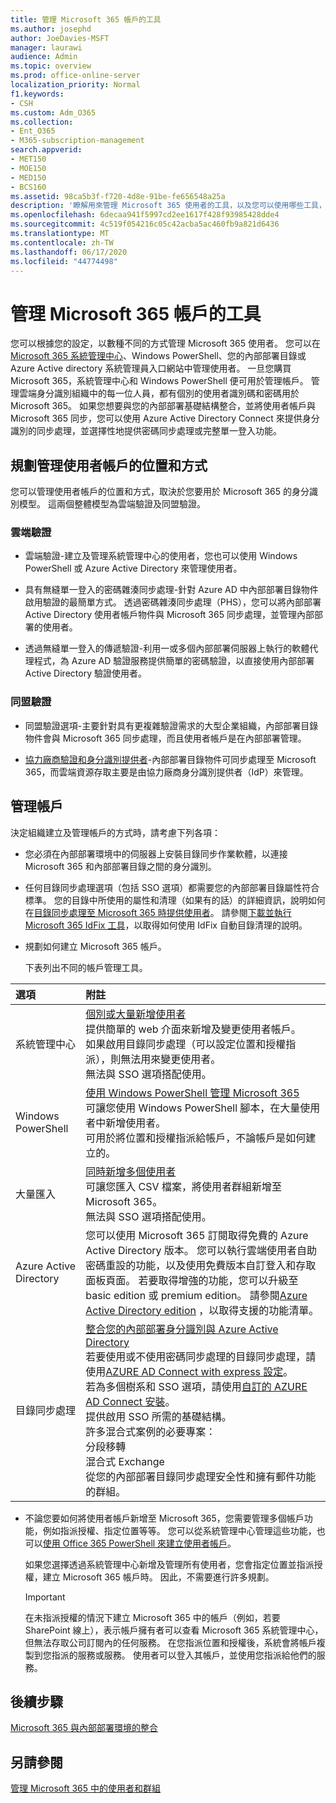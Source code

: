 ```yaml
---
title: 管理 Microsoft 365 帳戶的工具
ms.author: josephd
author: JoeDavies-MSFT
manager: laurawi
audience: Admin
ms.topic: overview
ms.prod: office-online-server
localization_priority: Normal
f1.keywords:
- CSH
ms.custom: Adm_O365
ms.collection:
- Ent_O365
- M365-subscription-management
search.appverid:
- MET150
- MOE150
- MED150
- BCS160
ms.assetid: 98ca5b3f-f720-4d8e-91be-fe656548a25a
description: '瞭解用來管理 Microsoft 365 使用者的工具，以及您可以使用哪些工具，取決於您管理使用者身分識別的方式。 '
ms.openlocfilehash: 6decaa941f5997cd2ee1617f428f93985428dde4
ms.sourcegitcommit: 4c519f054216c05c42acba5ac460fb9a821d6436
ms.translationtype: MT
ms.contentlocale: zh-TW
ms.lasthandoff: 06/17/2020
ms.locfileid: "44774498"
---
```

# <a name="tools-to-manage-microsoft-365-accounts"></a>管理 Microsoft 365 帳戶的工具

您可以根據您的設定，以數種不同的方式管理 Microsoft 365 使用者。 您可以在[Microsoft 365 系統管理中心](https://admin.microsoft.com)、Windows PowerShell、您的內部部署目錄或 Azure Active directory 系統管理員入口網站中管理使用者。 一旦您購買 Microsoft 365，系統管理中心和 Windows PowerShell 便可用於管理帳戶。 管理雲端身分識別組織中的每一位人員，都有個別的使用者識別碼和密碼用於 Microsoft 365。 如果您想要與您的內部部署基礎結構整合，並將使用者帳戶與 Microsoft 365 同步，您可以使用 Azure Active Directory Connect 來提供身分識別的同步處理，並選擇性地提供密碼同步處理或完整單一登入功能。
  
## <a name="plan-for-where-and-how-you-will-manage-your-user-accounts"></a>規劃管理使用者帳戶的位置和方式

您可以管理使用者帳戶的位置和方式，取決於您要用於 Microsoft 365 的身分識別模型。 這兩個整體模型為雲端驗證及同盟驗證。
  
### <a name="cloud-authentication"></a>雲端驗證

- 雲端驗證-建立及管理系統管理中心的使用者，您也可以使用 Windows PowerShell 或 Azure Active Directory 來管理使用者。 
    
- 具有無縫單一登入的密碼雜湊同步處理-針對 Azure AD 中內部部署目錄物件啟用驗證的最簡單方式。 透過密碼雜湊同步處理（PHS），您可以將內部部署 Active Directory 使用者帳戶物件與 Microsoft 365 同步處理，並管理內部部署的使用者。 
    
- 透過無縫單一登入的傳遞驗證-利用一或多個內部部署伺服器上執行的軟體代理程式，為 Azure AD 驗證服務提供簡單的密碼驗證，以直接使用內部部署 Active Directory 驗證使用者。 
    
### <a name="federated-authentication"></a>同盟驗證

- 同盟驗證選項-主要針對具有更複雜驗證需求的大型企業組織，內部部署目錄物件會與 Microsoft 365 同步處理，而且使用者帳戶是在內部部署管理。 
    
- [協力廠商驗證和身分識別提供者](about-office-365-identity.md)-內部部署目錄物件可同步處理至 Microsoft 365，而雲端資源存取主要是由協力廠商身分識別提供者（IdP）來管理。 
    
## <a name="managing-accounts"></a>管理帳戶

決定組織建立及管理帳戶的方式時，請考慮下列各項：
  
- 您必須在內部部署環境中的伺服器上安裝目錄同步作業軟體，以連接 Microsoft 365 和內部部署目錄之間的身分識別。
    
- 任何目錄同步處理選項（包括 SSO 選項）都需要您的內部部署目錄屬性符合標準。 您的目錄中所使用的屬性和清理（如果有的話）的詳細資訊，說明如何在[目錄同步處理至 Microsoft 365 時提供使用者](prepare-for-directory-synchronization.md)。 請參閱[下載並執行 Microsoft 365 IdFix 工具](install-and-run-idfix.md)，以取得如何使用 IdFix 自動目錄清理的說明。 
    
- 規劃如何建立 Microsoft 365 帳戶。
    
    下表列出不同的帳戶管理工具。
    
|**選項**|**附註**|
|:-----|:-----|
|系統管理中心  <br/> |[個別或大量新增使用者](https://docs.microsoft.com/microsoft-365/admin/add-users/add-users) <br/>  提供簡單的 web 介面來新增及變更使用者帳戶。  <br/>  如果啟用目錄同步處理（可以設定位置和授權指派），則無法用來變更使用者。  <br/>  無法與 SSO 選項搭配使用。  <br/> |
|Windows PowerShell  <br/> |[使用 Windows PowerShell 管理 Microsoft 365](https://go.microsoft.com/fwlink/p/?LinkId=698471) <br/>  可讓您使用 Windows PowerShell 腳本，在大量使用者中新增使用者。  <br/>  可用於將位置和授權指派給帳戶，不論帳戶是如何建立的。  <br/> |
|大量匯入  <br/> |[同時新增多個使用者](add-several-users-at-the-same-time.md) <br/>  可讓您匯入 CSV 檔案，將使用者群組新增至 Microsoft 365。  <br/>  無法與 SSO 選項搭配使用。  <br/> |
|Azure Active Directory  <br/> |您可以使用 Microsoft 365 訂閱取得免費的 Azure Active Directory 版本。 您可以執行雲端使用者自助密碼重設的功能，以及使用免費版本自訂登入和存取面板頁面。 若要取得增強的功能，您可以升級至 basic edition 或 premium edition。 請參閱[Azure Active Directory edition](https://go.microsoft.com/fwlink/p/?LinkId=698465) ，以取得支援的功能清單。  <br/> |
|目錄同步處理  <br/> |[整合您的內部部署身分識別與 Azure Active Directory](https://go.microsoft.com/fwlink/p/?LinkID=624168) <br/>  若要使用或不使用密碼同步處理的目錄同步處理，請使用[AZURE AD Connect with express 設定](https://go.microsoft.com/fwlink/p/?LinkID=698537)。  <br/>  若為多個樹系和 SSO 選項，請使用[自訂的 AZURE AD Connect 安裝](https://go.microsoft.com/fwlink/p/?LinkId=698430)。  <br/>  提供啟用 SSO 所需的基礎結構。  <br/>  許多混合式案例的必要專案：  <br/>  分段移轉  <br/>  混合式 Exchange  <br/>  從您的內部部署目錄同步處理安全性和擁有郵件功能的群組。  <br/> |
   
- 不論您要如何將使用者帳戶新增至 Microsoft 365，您需要管理多個帳戶功能，例如指派授權、指定位置等等。 您可以從系統管理中心管理這些功能，也可以[使用 Office 365 PowerShell 來建立使用者帳戶](https://go.microsoft.com/fwlink/p/?LinkId=717083)。
    
    如果您選擇透過系統管理中心新增及管理所有使用者，您會指定位置並指派授權，建立 Microsoft 365 帳戶時。 因此，不需要進行許多規劃。
    
    > [!IMPORTANT]
    > 在未指派授權的情況下建立 Microsoft 365 中的帳戶（例如，若要 SharePoint 線上），表示帳戶擁有者可以查看 Microsoft 365 系統管理中心，但無法存取公司訂閱內的任何服務。 在您指派位置和授權後，系統會將帳戶複製到您指派的服務或服務。 使用者可以登入其帳戶，並使用您指派給他們的服務。 
  
## <a name="next-steps"></a>後續步驟

[Microsoft 365 與內部部署環境的整合](office-365-integration.md)
  
## <a name="see-also"></a>另請參閱

[管理 Microsoft 365 中的使用者和群組](https://docs.microsoft.com/microsoft-365/admin/add-users)
  

